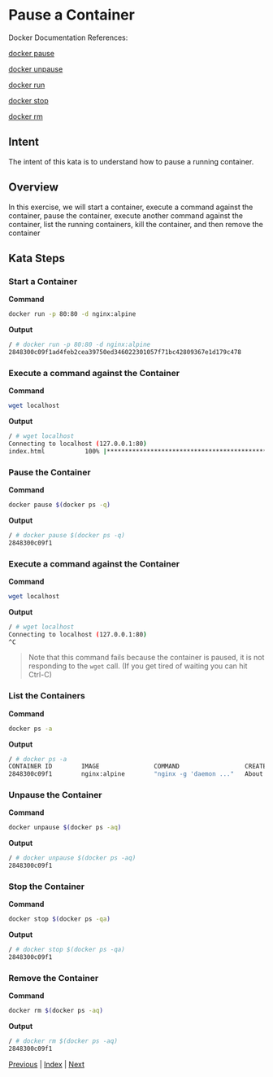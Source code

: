 # Pause a Container

Docker Documentation References:

[docker pause](https://docs.docker.com/engine/reference/commandline/pause/)

[docker unpause](https://docs.docker.com/engine/reference/commandline/unpause/)

[docker run](https://docs.docker.com/engine/reference/commandline/run/)

[docker stop](https://docs.docker.com/engine/reference/commandline/stop/)

[docker rm](https://docs.docker.com/engine/reference/commandline/rm/)

## Intent

The intent of this kata is to understand how to pause a running container.

## Overview

In this exercise, we will start a container, execute a command against the container, pause the container, execute another command against the container, list the running containers, kill the container, and then remove the container

## Kata Steps

### Start a Container

**Command**

```bash
docker run -p 80:80 -d nginx:alpine
```

**Output**

```bash
/ # docker run -p 80:80 -d nginx:alpine
2848300c09f1ad4feb2cea39750ed346022301057f71bc42809367e1d179c478
```

### Execute a command against the Container

**Command**

```bash
wget localhost
```

**Output**

```bash
/ # wget localhost
Connecting to localhost (127.0.0.1:80)
index.html           100% |*************************************************************************************************************|   612   0:00:00 ETA
```

### Pause the Container

**Command**

```bash
docker pause $(docker ps -q)
```

**Output**

```bash
/ # docker pause $(docker ps -q)
2848300c09f1
```

### Execute a command against the Container

**Command**

```bash
wget localhost
```

**Output**

```bash
/ # wget localhost
Connecting to localhost (127.0.0.1:80)
^C
```

> Note that this command fails because the container is paused, it is not responding to the `wget` call. (If you get tired of waiting you can hit Ctrl-C)

### List the Containers

**Command**

```bash
docker ps -a
```

**Output**

```bash
/ # docker ps -a
CONTAINER ID        IMAGE               COMMAND                  CREATED              STATUS                       PORTS                NAMES
2848300c09f1        nginx:alpine        "nginx -g 'daemon ..."   About a minute ago   Up About a minute (Paused)   0.0.0.0:80->80/tcp   quizzical_haibt
```

### Unpause the Container

**Command**

```bash
docker unpause $(docker ps -aq)
```

**Output**

```bash
/ # docker unpause $(docker ps -aq)
2848300c09f1
```

### Stop the Container

**Command**

```bash
docker stop $(docker ps -qa)
```

**Output**

```bash
/ # docker stop $(docker ps -qa)
2848300c09f1
```

### Remove the Container

**Command**

```bash
docker rm $(docker ps -aq)
```

**Output**

```bash
/ # docker rm $(docker ps -aq)
2848300c09f1
```


[Previous](41_network_ports.md) | [Index](README.md) | [Next](43_unpause_container.md)
